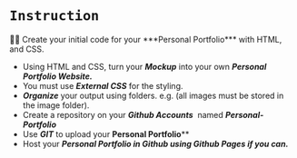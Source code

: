# `Instruction`

<aside>
🧑‍🏫 Create your initial code for your ***Personal Portfolio*** with HTML, and CSS.

- Using HTML and CSS, turn your ***Mockup*** into your own ***Personal Portfolio Website.***
- You must use ***External CSS*** for the styling.
- ***Organize*** your output using folders. e.g. (all images must be stored in the image folder).
- Create a repository on your ***Github Accounts***  named ***Personal-Portfolio***
- Use ***GIT*** to upload your **Personal Portfolio****
- Host your ***Personal Portfolio in Github using Github Pages if you can.***
</aside>
